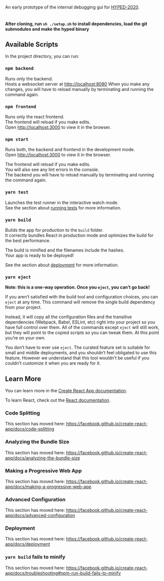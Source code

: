 An early prototype of the internal debugging gui for [HYPED-2020](https://github.com/Hyp-ed/hyped-2020).
<br /><br />

#### After cloning, run `sh ./setup.sh` to install dependencies, load the git submodules and make the hyped binary

## Available Scripts

In the project directory, you can run:

### `npm backend`

Runs only the backend.<br />
Hosts a websocket server at [http://localhost:8080](http://localhost:8080)
When you make any changes, you will have to reload manually by terminating and running the command again.<br />

### `npm frontend`

Runs only the react frontend.<br />
The frontend will reload if you make edits.<br />
Open [http://localhost:3000](http://localhost:3000) to view it in the browser.

### `npm start`

Runs both, the backend and frontend in the development mode.<br />
Open [http://localhost:3000](http://localhost:3000) to view it in the browser.

The frontend will reload if you make edits.<br />
You will also see any lint errors in the console.<br />
The backend you will have to reload manually by terminating and running the command again.<br />

### `yarn test`

Launches the test runner in the interactive watch mode.<br />
See the section about [running tests](https://facebook.github.io/create-react-app/docs/running-tests) for more information.

### `yarn build`

Builds the app for production to the `build` folder.<br />
It correctly bundles React in production mode and optimizes the build for the best performance.

The build is minified and the filenames include the hashes.<br />
Your app is ready to be deployed!

See the section about [deployment](https://facebook.github.io/create-react-app/docs/deployment) for more information.

### `yarn eject`

**Note: this is a one-way operation. Once you `eject`, you can’t go back!**

If you aren’t satisfied with the build tool and configuration choices, you can `eject` at any time. This command will remove the single build dependency from your project.

Instead, it will copy all the configuration files and the transitive dependencies (Webpack, Babel, ESLint, etc) right into your project so you have full control over them. All of the commands except `eject` will still work, but they will point to the copied scripts so you can tweak them. At this point you’re on your own.

You don’t have to ever use `eject`. The curated feature set is suitable for small and middle deployments, and you shouldn’t feel obligated to use this feature. However we understand that this tool wouldn’t be useful if you couldn’t customize it when you are ready for it.

## Learn More

You can learn more in the [Create React App documentation](https://facebook.github.io/create-react-app/docs/getting-started).

To learn React, check out the [React documentation](https://reactjs.org/).

### Code Splitting

This section has moved here: https://facebook.github.io/create-react-app/docs/code-splitting

### Analyzing the Bundle Size

This section has moved here: https://facebook.github.io/create-react-app/docs/analyzing-the-bundle-size

### Making a Progressive Web App

This section has moved here: https://facebook.github.io/create-react-app/docs/making-a-progressive-web-app

### Advanced Configuration

This section has moved here: https://facebook.github.io/create-react-app/docs/advanced-configuration

### Deployment

This section has moved here: https://facebook.github.io/create-react-app/docs/deployment

### `yarn build` fails to minify

This section has moved here: https://facebook.github.io/create-react-app/docs/troubleshooting#npm-run-build-fails-to-minify
